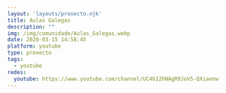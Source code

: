 ```yaml
---
layout: 'layouts/proxecto.njk'
title: Aulas Galegas
description: ""
img: /img/comunidade/Aulas_Galegas.webp
date: 2020-03-15 14:58:45
platform: youtube
type: proxecto
tags:
  - youtube
redes:
  youtube: https://www.youtube.com/channel/UC4b12hNAgR9JoV5-QXiaenw
---
```

